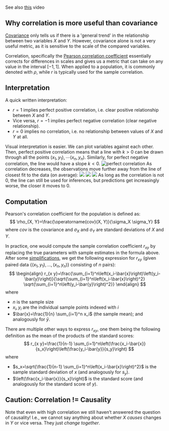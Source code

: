 See also [this](https://youtu.be/xZ_z8KWkhXE?si=pd8u3HBIz83bQkX3) video
## Why correlation is more useful than covariance
[Covariance](Links%20between%20Variance,%20Covariance%20and%20Standard%20Deviation.md#Covariance) only tells us if there is a 'general trend' in the relationship between two variables $X$ and $Y$. However, covariance alone is not a very useful metric, as it is sensitive to the scale of the compared variables. 

Correlation, specifically the [Pearson correlation coefficient](https://en.wikipedia.org/wiki/Pearson_correlation_coefficient) essentially corrects for differences in scales and gives us a metric that can take on any value in the interval $[-1, 1]$. When applied to a population, it is commonly denoted with $\rho$, while $r$ is typically used for the sample correlation.
## Interpretation
A quick written interpretation:
- $r=1$ implies perfect positive correlation, i.e. clear positive relationship between $X$ and $Y$.
- Vice versa, $r=-1$ implies perfect negative correlation (clear negative relationship).
- $r=0$ implies no correlation, i.e. no relationship between values of $X$ and $Y$ at all.

Visual interpretation is easier. We can plot variables against each other. Then, perfect positive correlation means that a line with $k>0$ can be drawn through all the points $(x_{1}, y_{1}), \cdots (x_{n}, y_{n})$. Similarly, for perfect negative correlation, the line would have a slope $k<0$. 
![perfect correlation](Pasted%20image%2020230920151315.png)
As correlation decreases, the observations move further away from the line of closest fit to the data (on average):
![](Pasted%20image%2020230920153522.png)
![](Pasted%20image%2020230920153709.png)
![](Pasted%20image%2020230920153954.png)
As long as the correlation is not 0, the line can still be used for inferences, but predictions get increasingly worse, the closer it moves to 0.
## Computation
Pearson's correlation coefficient for the population is defined as:
$$
\rho_{X, Y}=\frac{\operatorname{cov}(X, Y)}{\sigma_X \sigma_Y}
$$
where $cov$ is the covariance and $\sigma_{X}$ and $\sigma_{Y}$ are standard deviations of $X$ and $Y$.

In practice, one would compute the sample correlation coefficient $r_{xy}$ by replacing the true parameters with sample estimates in the formula above. After some [simplifications](pearsons_r_derivation.excalidraw.md), we get the following expression for $r_{x y}$ (given paired data $\left\{\left(x_1, y_1\right), \ldots,\left(x_n, y_n\right)\right\}$ consisting of $n$ pairs):
$$
\begin{align}
r_{x y}=\frac{\sum_{i=1}^n\left(x_i-\bar{x}\right)\left(y_i-\bar{y}\right)}{\sqrt{\sum_{i=1}^n\left(x_i-\bar{x}\right)^2} \sqrt{\sum_{i=1}^n\left(y_i-\bar{y}\right)^2}}
\end{align}
$$
where
- $n$ is the sample size
- $x_i, y_i$ are the individual sample points indexed with $i$
- $\bar{x}=\frac{1}{n} \sum_{i=1}^n x_i$ (the sample mean); and analogously for $\bar{y}$.

There are multiple other ways to express $r_{x y}$, one them being the following definition as the mean of the products of the standard scores:
$$
r_{x y}=\frac{1}{n-1} \sum_{i=1}^n\left(\frac{x_i-\bar{x}}{s_x}\right)\left(\frac{y_i-\bar{y}}{s_y}\right)
$$where 
- $s_x=\sqrt{\frac{1}{n-1} \sum_{i=1}^n\left(x_i-\bar{x}\right)^2}$ is the sample standard deviation of $x$ (and analogously for $s_y$).
- $\left(\frac{x_i-\bar{x}}{s_x}\right)$ is the standard score (and analogously for the standard score of $y$).
## Caution: Correlation != Causality
Note that even with high correlation we still haven’t answered the question of causality! I.e., we cannot say anything about whether $X$ _causes_ changes in $Y$ or vice versa. They just _change together_.